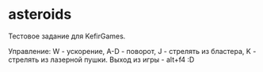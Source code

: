 # asteroids
Тестовое задание для KefirGames.

Управление: W - ускорение, A-D - поворот, J - стрелять из бластера, K - стрелять из лазерной пушки. 
Выход из игры - alt+f4 :D
